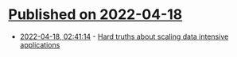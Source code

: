 # [Published on 2022-04-18](index.md)

* [2022-04-18, 02:41:14](https://news.ycombinator.com/item?id=31066730) - [Hard truths about scaling data intensive applications](https://aiven.io/blog/5-hard-truths-about-scaling-data-intensive-applications)
